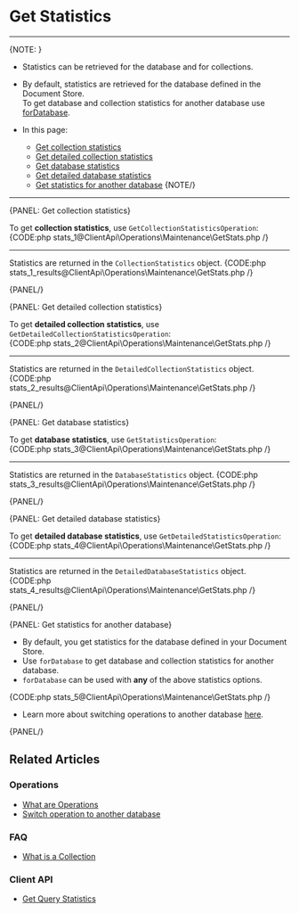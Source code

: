 # Get Statistics

---

{NOTE: }

* Statistics can be retrieved for the database and for collections.  

* By default, statistics are retrieved for the database defined in the Document Store.   
  To get database and collection statistics for another database use [forDatabase](../../../client-api/operations/maintenance/get-stats#get-stats-for-another-database).  

* In this page:
    * [Get collection statistics](../../../client-api/operations/maintenance/get-stats#get-collection-statistics)
    * [Get detailed collection statistics](../../../client-api/operations/maintenance/get-stats#get-detailed-collection-statistics)
    * [Get database statistics](../../../client-api/operations/maintenance/get-stats#get-database-statistics)
    * [Get detailed database statistics](../../../client-api/operations/maintenance/get-stats#get-detailed-database-statistics)
    * [Get statistics for another database](../../../client-api/operations/maintenance/get-stats#get-statistics-for-another-database)
{NOTE/}

---

{PANEL: Get collection statistics}

To get **collection statistics**, use `GetCollectionStatisticsOperation`:  
{CODE:php stats_1@ClientApi\Operations\Maintenance\GetStats.php /}

---

Statistics are returned in the `CollectionStatistics` object.
{CODE:php stats_1_results@ClientApi\Operations\Maintenance\GetStats.php /}

{PANEL/}

{PANEL: Get detailed collection statistics}

To get **detailed collection statistics**, use `GetDetailedCollectionStatisticsOperation`:  
{CODE:php stats_2@ClientApi\Operations\Maintenance\GetStats.php /}

---

Statistics are returned in the `DetailedCollectionStatistics` object.
{CODE:php stats_2_results@ClientApi\Operations\Maintenance\GetStats.php /}

{PANEL/}

{PANEL: Get database statistics}

To get **database statistics**, use `GetStatisticsOperation`:  
{CODE:php stats_3@ClientApi\Operations\Maintenance\GetStats.php /}

---

Statistics are returned in the `DatabaseStatistics` object.
{CODE:php stats_3_results@ClientApi\Operations\Maintenance\GetStats.php /}

{PANEL/}

{PANEL: Get detailed database statistics}

To get **detailed database statistics**, use `GetDetailedStatisticsOperation`:  
{CODE:php stats_4@ClientApi\Operations\Maintenance\GetStats.php /}

---

Statistics are returned in the `DetailedDatabaseStatistics` object.
{CODE:php stats_4_results@ClientApi\Operations\Maintenance\GetStats.php /}

{PANEL/}

{PANEL: Get statistics for another database}

* By default, you get statistics for the database defined in your Document Store.  
* Use `forDatabase` to get database and collection statistics for another database.  
* `forDatabase` can be used with **any** of the above statistics options.

{CODE:php stats_5@ClientApi\Operations\Maintenance\GetStats.php /}

* Learn more about switching operations to another database [here](../../../client-api/operations/how-to/switch-operations-to-a-different-database).

{PANEL/}

## Related Articles

### Operations

- [What are Operations](../../../client-api/operations/what-are-operations)
- [Switch operation to another database](../../../client-api/operations/how-to/switch-operations-to-a-different-database)

### FAQ

- [What is a Collection](../../../client-api/faq/what-is-a-collection)

### Client API

- [Get Query Statistics](../../../client-api/session/querying/how-to-get-query-statistics)  
